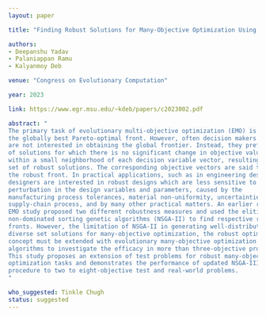 ```yaml
---
layout: paper

title: "Finding Robust Solutions for Many-Objective Optimization Using NSGA-III"

authors:
- Deepanshu Yadav
- Palaniappan Ramu
- Kalyanmoy Deb

venue: "Congress on Evolutionary Computation"

year: 2023

link: https://www.egr.msu.edu/~kdeb/papers/c2023002.pdf

abstract: "
The primary task of evolutionary multi-objective optimization (EMO) is to find
the globally best Pareto-optimal front. However, often decision makers (DMs)
are not interested in obtaining the global frontier. Instead, they prefer a set
of solutions for which there is no significant change in objective values
within a small neighborhood of each decision variable vector, resulting in a
set of robust solutions. The corresponding objective vectors are said to lie on
the robust front. In practical applications, such as in engineering designs,
designers are interested in robust designs which are less sensitive to the
perturbation in the design variables and parameters, caused by the
manufacturing process tolerances, material non-uniformity, uncertainties in
supply-chain process, and by many other practical matters. An earlier robust
EMO study proposed two different robustness measures and used the elitist
non-dominated sorting genetic algorithms (NSGA-II) to find respective robust
fronts. However, the limitation of NSGA-II in generating well-distributed and
diverse set solutions for many-objective optimization, the robust optimization
concept must be extended with evolutionary many-objective optimization (EMaO)
algorithms to investigate the efficacy in more than three-objective problems.
This study proposes an extension of test problems for robust many-objective
optimization tasks and demonstrates the performance of updated NSGA-III
procedure to two to eight-objective test and real-world problems.
"

who_suggested: Tinkle Chugh
status: suggested
---
```

